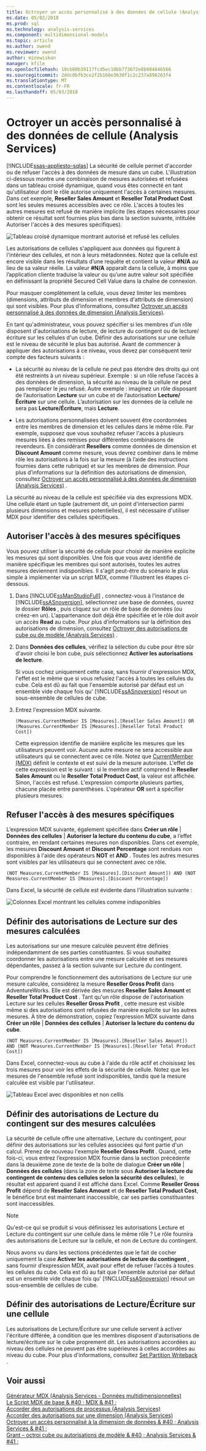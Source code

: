 ```yaml
---
title: Octroyer un accès personnalisé à des données de cellule (Analysis Services) | Documents Microsoft
ms.date: 05/02/2018
ms.prod: sql
ms.technology: analysis-services
ms.component: multidimensional-models
ms.topic: article
ms.author: owend
ms.reviewer: owend
author: minewiskan
manager: kfile
ms.openlocfilehash: 10cb80b39117fcd5ec10bb773672e8b984846566
ms.sourcegitcommit: 2ddc0bfb3ce2f2b160e3638f1c2c237a898263f4
ms.translationtype: MT
ms.contentlocale: fr-FR
ms.lasthandoff: 05/03/2018
---
```

# <a name="grant-custom-access-to-cell-data-analysis-services"></a>Octroyer un accès personnalisé à des données de cellule (Analysis Services)
[!INCLUDE[ssas-appliesto-sqlas](../../includes/ssas-appliesto-sqlas.md)]
  La sécurité de cellule permet d'accorder ou de refuser l'accès à des données de mesure dans un cube. L'illustration ci-dessous montre une combinaison de mesures autorisées et refusées dans un tableau croisé dynamique, quand vous êtes connecté en tant qu'utilisateur dont le rôle autorise uniquement l'accès à certaines mesures. Dans cet exemple, **Reseller Sales Amount** et **Reseller Total Product Cost** sont les seules mesures accessibles avec ce rôle. L'accès à toutes les autres mesures est refusé de manière implicite (les étapes nécessaires pour obtenir ce résultat sont fournies plus bas dans la section suivante, intitulée Autoriser l'accès à des mesures spécifiques).  
  
 ![Tableau croisé dynamique montrant autorisé et refusé les cellules](../../analysis-services/multidimensional-models/media/ssas-permscellsallowed.png "tableau croisé dynamique montrant autorisé et refusé les cellules")  
  
 Les autorisations de cellules s'appliquent aux données qui figurent à l'intérieur des cellules, et non à leurs métadonnées. Notez que la cellule est encore visible dans les résultats d’une requête et contient la valeur **#N/A** au lieu de sa valeur réelle. La valeur **#N/A** apparaît dans la cellule, à moins que l’application cliente traduise la valeur ou qu’une autre valeur soit spécifiée en définissant la propriété Secured Cell Value dans la chaîne de connexion.  
  
 Pour masquer complètement la cellule, vous devez limiter les membres (dimensions, attributs de dimension et membres d'attributs de dimension) qui sont visibles. Pour plus d’informations, consultez [Octroyer un accès personnalisé à des données de dimension &#40;Analysis Services&#41;](../../analysis-services/multidimensional-models/grant-custom-access-to-dimension-data-analysis-services.md).  
  
 En tant qu'administrateur, vous pouvez spécifier si les membres d'un rôle disposent d'autorisations de lecture, de lecture du contingent ou de lecture/écriture sur les cellules d'un cube. Définir des autorisations sur une cellule est le niveau de sécurité le plus bas autorisé. Avant de commencer à appliquer des autorisations à ce niveau, vous devez par conséquent tenir compte des facteurs suivants :  
  
-   La sécurité au niveau de la cellule ne peut pas étendre des droits qui ont été restreints à un niveau supérieur. Exemple : si un rôle refuse l’accès à des données de dimension, la sécurité au niveau de la cellule ne peut pas remplacer le jeu refusé. Autre exemple : imaginez un rôle disposant de l’autorisation **Lecture** sur un cube et de l’autorisation **Lecture/Écriture** sur une cellule. L’autorisation sur les données de la cellule ne sera pas **Lecture/Écriture**, mais **Lecture**.  
  
-   Les autorisations personnalisées doivent souvent être coordonnées entre les membres de dimension et les cellules dans le même rôle. Par exemple, supposez que vous souhaitez refuser l'accès à plusieurs mesures liées à des remises pour différentes combinaisons de revendeurs. En considérant **Resellers** comme données de dimension et **Discount Amount** comme mesure, vous devrez combiner dans le même rôle les autorisations à la fois sur la mesure (à l’aide des instructions fournies dans cette rubrique) et sur les membres de dimension. Pour plus d’informations sur la définition des autorisations de dimension, consultez [Octroyer un accès personnalisé à des données de dimension &#40;Analysis Services&#41;](../../analysis-services/multidimensional-models/grant-custom-access-to-dimension-data-analysis-services.md) .  
  
 La sécurité au niveau de la cellule est spécifiée via des expressions MDX. Une cellule étant un tuple (autrement dit, un point d'intersection parmi plusieurs dimensions et mesures potentielles), il est nécessaire d'utiliser MDX pour identifier des cellules spécifiques.  
  
## <a name="allow-access-to-specific-measures"></a>Autoriser l'accès à des mesures spécifiques  
 Vous pouvez utiliser la sécurité de cellule pour choisir de manière explicite les mesures qui sont disponibles. Une fois que vous avez identifié de manière spécifique les membres qui sont autorisés, toutes les autres mesures deviennent indisponibles. Il s'agit peut-être du scénario le plus simple à implémenter via un script MDX, comme l'illustrent les étapes ci-dessous.  
  
1.  Dans [!INCLUDE[ssManStudioFull](../../includes/ssmanstudiofull-md.md)] , connectez-vous à l’instance de [!INCLUDE[ssASnoversion](../../includes/ssasnoversion-md.md)], sélectionnez une base de données, ouvrez le dossier **Rôles** , puis cliquez sur un rôle de base de données (ou créez-en un). L'appartenance doit déjà être spécifiée et le rôle doit avoir un accès **Read** au cube. Pour plus d’informations sur la définition des autorisations de dimension, consultez [Octroyer des autorisations de cube ou de modèle &#40;Analysis Services&#41;](../../analysis-services/multidimensional-models/grant-cube-or-model-permissions-analysis-services.md) .  
  
2.  Dans **Données des cellules**, vérifiez la sélection du cube pour être sûr d'avoir choisi le bon cube, puis sélectionnez **Activer les autorisations de lecture**.  
  
     Si vous cochez uniquement cette case, sans fournir d'expression MDX, l'effet est le même que si vous refusiez l'accès à toutes les cellules du cube. Cela est dû au fait que l'ensemble autorisé par défaut est un ensemble vide chaque fois qu' [!INCLUDE[ssASnoversion](../../includes/ssasnoversion-md.md)] résout un sous-ensemble de cellules de cube.  
  
3.  Entrez l'expression MDX suivante.  
  
    ```  
    (Measures.CurrentMember IS [Measures].[Reseller Sales Amount]) OR (Measures.CurrentMember IS [Measures].[Reseller Total Product Cost])  
    ```  
  
     Cette expression identifie de manière explicite les mesures que les utilisateurs peuvent voir. Aucune autre mesure ne sera accessible aux utilisateurs qui se connectent avec ce rôle. Notez que [CurrentMember &#40;MDX&#41;](../../mdx/currentmember-mdx.md) définit le contexte et est suivi de la mesure autorisée. L'effet de cette expression est le suivant : si le membre actif comprend le **Reseller Sales Amount** ou le **Reseller Total Product Cost**, la valeur est affichée. Sinon, l'accès est refusé. L'expression comporte plusieurs parties, chacune placée entre parenthèses. L'opérateur **OR** sert à spécifier plusieurs mesures.  
  
## <a name="deny-access-to-specific-measures"></a>Refuser l'accès à des mesures spécifiques  
 L’expression MDX suivante, également spécifiée dans **Créer un rôle** | **Données des cellules** | **Autoriser la lecture du contenu du cube**, a l’effet contraire, en rendant certaines mesures non disponibles. Dans cet exemple, les mesures **Discount Amount** et **Discount Percentage** sont rendues non disponibles à l'aide des opérateurs **NOT** et **AND** . Toutes les autres mesures sont visibles par les utilisateurs qui se connectent avec ce rôle.  
  
```  
(NOT Measures.CurrentMember IS [Measures].[Discount Amount]) AND (NOT Measures.CurrentMember IS [Measures].[Discount Percentage])  
```  
  
 Dans Excel, la sécurité de cellule est évidente dans l'illustration suivante :  
  
 ![Colonnes Excel montrant les cellules comme indisponibles](../../analysis-services/multidimensional-models/media/ssas-permscellshidemeasure.png "colonnes Excel montrant les cellules comme indisponibles")  
  
## <a name="set-read-permissions-on-calculated-measures"></a>Définir des autorisations de Lecture sur des mesures calculées  
 Les autorisations sur une mesure calculée peuvent être définies indépendamment de ses parties constituantes. Si vous souhaitez coordonner les autorisations entre une mesure calculée et ses mesures dépendantes, passez à la section suivante sur Lecture du contingent.  
  
 Pour comprendre le fonctionnement des autorisations de Lecture sur une mesure calculée, considérez la mesure **Reseller Gross Profit** dans AdventureWorks. Elle est dérivée des mesures **Reseller Sales Amount** et **Reseller Total Product Cost** . Tant qu'un rôle dispose de l'autorisation Lecture sur les cellules **Reseller Gross Profit** , cette mesure est visible même si des autorisations sont refusées de manière explicite sur les autres mesures. À titre de démonstration, copiez l’expression MDX suivante dans **Créer un rôle** | **Données des cellules** | **Autoriser la lecture du contenu du cube**.  
  
```  
(NOT Measures.CurrentMember IS [Measures].[Reseller Sales Amount])  
AND (NOT Measures.CurrentMember IS [Measures].[Reseller Total Product Cost])  
```  
  
 Dans Excel, connectez-vous au cube à l'aide du rôle actif et choisissez les trois mesures pour voir les effets de la sécurité de cellule. Notez que les mesures de l'ensemble refusé sont indisponibles, tandis que la mesure calculée est visible par l'utilisateur.  
  
 ![Tableau Excel avec disponibles et non cellls](../../analysis-services/multidimensional-models/media/ssas-permscalculatedcells.png "tableau Excel avec cellls disponibles et non disponible")  
  
## <a name="set-read-contingent-permissions-on-calculated-measures"></a>Définir des autorisations de Lecture du contingent sur des mesures calculées  
 La sécurité de cellule offre une alternative, Lecture du contingent, pour définir des autorisations sur les cellules associées qui font partie d'un calcul. Prenez de nouveau l'exemple **Reseller Gross Profit** . Quand, cette fois-ci, vous entrez l’expression MDX fournie dans la section précédente dans la deuxième zone de texte de la boîte de dialogue **Créer un rôle** | **Données des cellules** (dans la zone de texte sous **Autoriser la lecture du contingent de contenu des cellules selon la sécurité des cellules**), le résultat est apparent quand il est affiché dans Excel. Comme **Reseller Gross Profit** dépend de **Reseller Sales Amount** et de **Reseller Total Product Cost**, le bénéfice brut est maintenant inaccessible, car ses parties constituantes sont inaccessibles.  
  
> [!NOTE]  
>  Qu'est-ce qui se produit si vous définissez les autorisations Lecture et Lecture du contingent sur une cellule dans le même rôle ? Le rôle fournira des autorisations de Lecture sur la cellule, et non de Lecture du contingent.  
  
 Nous avons vu dans les sections précédentes que le fait de cocher uniquement la case **Activer les autorisations de lecture du contingent** , sans fournir d’expression MDX, avait pour effet de refuser l’accès à toutes les cellules du cube. Cela est dû au fait que l'ensemble autorisé par défaut est un ensemble vide chaque fois qu' [!INCLUDE[ssASnoversion](../../includes/ssasnoversion-md.md)] résout un sous-ensemble de cellules de cube.  
  
## <a name="set-readwrite-permissions-on-a-cell"></a>Définir des autorisations de Lecture/Écriture sur une cellule  
 Les autorisations de Lecture/Écriture sur une cellule servent à activer l'écriture différée, à condition que les membres disposent d'autorisations de lecture/écriture sur le cube proprement dit. Les autorisations accordées au niveau des cellules ne peuvent pas être supérieures à celles accordées au niveau du cube. Pour plus d'informations, consultez [Set Partition Writeback](../../analysis-services/multidimensional-models/set-partition-writeback.md) .  
  
## <a name="see-also"></a>Voir aussi  
 [Générateur MDX &#40;Analysis Services - Données multidimensionnelles&#41;](http://msdn.microsoft.com/library/fecbf093-65ea-4e1b-b637-f04876f1cb0f)   
 [Le Script MDX de base & #40 ; MDX & #41 ;](../../analysis-services/multidimensional-models/mdx/the-basic-mdx-script-mdx.md)   
 [Accorder des autorisations de processus &#40;Analysis Services&#41;](../../analysis-services/multidimensional-models/grant-process-permissions-analysis-services.md)   
 [Accorder des autorisations sur une dimension &#40;Analysis Services&#41;](../../analysis-services/multidimensional-models/grant-permissions-on-a-dimension-analysis-services.md)   
 [Octroyer un accès personnalisé à la dimension de données & #40 ; Analysis Services & #41 ;](../../analysis-services/multidimensional-models/grant-custom-access-to-dimension-data-analysis-services.md)   
 [Grant – octroi cube ou autorisations de modèle & #40 ; Analysis Services & #41 ;](../../analysis-services/multidimensional-models/grant-cube-or-model-permissions-analysis-services.md)  
  
  
